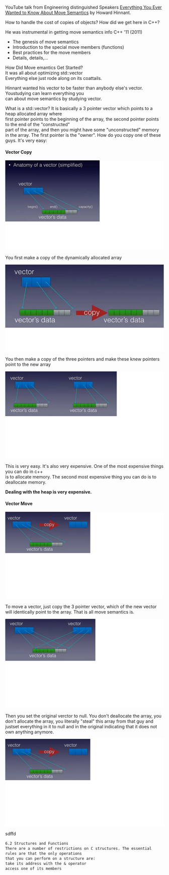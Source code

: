 YouTube talk from Engineering distinguished Speakers [Everything You Ever Wanted to Know About Move Semantics](https://www.youtube.com/watch?v=vLinb2fgkHk) by Howard Hinnant.

How to handle the cost of copies of objects?  How did we get here in C++?

He was instrumental in getting move semantics info C++ '11  (2011)

- The genesis of move semantics
- Introduction to the special move members (functions)
- Best practices for the move members
- Details, details,...

How Did Move emantics Get Started?  
It was all about optimizing std::vector<T>  
Everything else just rode along on its coattails.

Hinnant wanted his vector to be faster than anybody else's vector. Youstudying  can learn everything you  
can about move semantics by studying vector.

What is a std::vector?  It is basically a 3 pointer vector which points to a heap allocated array where  
first pointer points to the beginning of the array, the second pointer points to the end of the "constructed"  
part of the array, and then you might have some "unconstructed" memory in the array. The first pointer is
the "owner".  How do you copy one of these guys.  It's very easy: 

#### Vector Copy

![vector1 image](https://github.com/WhatMeWorry/pages/blob/master/Miscellaneous/vector1.png)

You first make a copy of the dynamically allocated array  


![vector2 image](https://github.com/WhatMeWorry/pages/blob/master/Miscellaneous/vector2.png)


You then make a copy of the three pointers and make these knew pointers point to the new array  

![vector3 image](https://github.com/WhatMeWorry/pages/blob/master/Miscellaneous/vector3.png)

This is very easy. It's also very expensive. One of the most expensive things you can do in c++  
is to allocate memory.  The second most expensive thing you can do is to deallocate memory. 

**Dealing with the heap is very expensive.**

#### Vector Move


![vector4 image](https://github.com/WhatMeWorry/pages/blob/master/Miscellaneous/vector4.png)

To move a vector, just copy the 3 pointer vector, which of the new vector will identically point
to the array. That is all move semantics is. 

![vector5 image](https://github.com/WhatMeWorry/pages/blob/master/Miscellaneous/vector5.png)

Then you set the original verctor to null.  You don't deallocate the array, you don't allocate the
array, you literally "steal" this array from that guy and justset everything in it to null and in the 
original indicating that it does not own anything anymore.

![vector6 image](https://github.com/WhatMeWorry/pages/blob/master/Miscellaneous/vector6.png)

sdffd



```
6.2 Structures and Functions
There are a number of restrictions on C structures. The essential rules are that the only operations  
that you can perform on a structure are:  
take its address with the & operator
access one of its members
```
 
